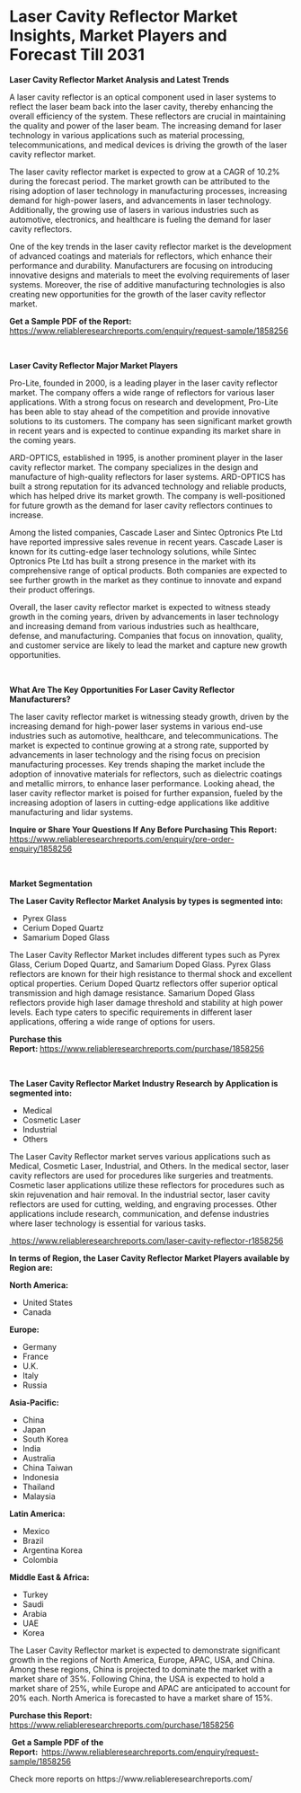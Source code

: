 <p><h1>Laser Cavity Reflector Market Insights, Market Players and Forecast Till 2031</h1></p><p><strong>Laser Cavity Reflector Market Analysis and Latest Trends</strong></p>
<p><p>A laser cavity reflector is an optical component used in laser systems to reflect the laser beam back into the laser cavity, thereby enhancing the overall efficiency of the system. These reflectors are crucial in maintaining the quality and power of the laser beam. The increasing demand for laser technology in various applications such as material processing, telecommunications, and medical devices is driving the growth of the laser cavity reflector market.</p><p>The laser cavity reflector market is expected to grow at a CAGR of 10.2% during the forecast period. The market growth can be attributed to the rising adoption of laser technology in manufacturing processes, increasing demand for high-power lasers, and advancements in laser technology. Additionally, the growing use of lasers in various industries such as automotive, electronics, and healthcare is fueling the demand for laser cavity reflectors.</p><p>One of the key trends in the laser cavity reflector market is the development of advanced coatings and materials for reflectors, which enhance their performance and durability. Manufacturers are focusing on introducing innovative designs and materials to meet the evolving requirements of laser systems. Moreover, the rise of additive manufacturing technologies is also creating new opportunities for the growth of the laser cavity reflector market.</p></p>
<p><strong>Get a Sample PDF of the Report:&nbsp;</strong> <a href="https://www.reliableresearchreports.com/enquiry/request-sample/1858256">https://www.reliableresearchreports.com/enquiry/request-sample/1858256</a></p>
<p>&nbsp;</p>
<p><strong>Laser Cavity Reflector Major Market Players</strong></p>
<p><p>Pro-Lite, founded in 2000, is a leading player in the laser cavity reflector market. The company offers a wide range of reflectors for various laser applications. With a strong focus on research and development, Pro-Lite has been able to stay ahead of the competition and provide innovative solutions to its customers. The company has seen significant market growth in recent years and is expected to continue expanding its market share in the coming years.</p><p>ARD-OPTICS, established in 1995, is another prominent player in the laser cavity reflector market. The company specializes in the design and manufacture of high-quality reflectors for laser systems. ARD-OPTICS has built a strong reputation for its advanced technology and reliable products, which has helped drive its market growth. The company is well-positioned for future growth as the demand for laser cavity reflectors continues to increase.</p><p>Among the listed companies, Cascade Laser and Sintec Optronics Pte Ltd have reported impressive sales revenue in recent years. Cascade Laser is known for its cutting-edge laser technology solutions, while Sintec Optronics Pte Ltd has built a strong presence in the market with its comprehensive range of optical products. Both companies are expected to see further growth in the market as they continue to innovate and expand their product offerings.</p><p>Overall, the laser cavity reflector market is expected to witness steady growth in the coming years, driven by advancements in laser technology and increasing demand from various industries such as healthcare, defense, and manufacturing. Companies that focus on innovation, quality, and customer service are likely to lead the market and capture new growth opportunities.</p></p>
<p>&nbsp;</p>
<p><strong>What Are The Key Opportunities For Laser Cavity Reflector Manufacturers?</strong></p>
<p><p>The laser cavity reflector market is witnessing steady growth, driven by the increasing demand for high-power laser systems in various end-use industries such as automotive, healthcare, and telecommunications. The market is expected to continue growing at a strong rate, supported by advancements in laser technology and the rising focus on precision manufacturing processes. Key trends shaping the market include the adoption of innovative materials for reflectors, such as dielectric coatings and metallic mirrors, to enhance laser performance. Looking ahead, the laser cavity reflector market is poised for further expansion, fueled by the increasing adoption of lasers in cutting-edge applications like additive manufacturing and lidar systems.</p></p>
<p><strong>Inquire or Share Your Questions If Any Before Purchasing This Report:</strong> <a href="https://www.reliableresearchreports.com/enquiry/pre-order-enquiry/1858256">https://www.reliableresearchreports.com/enquiry/pre-order-enquiry/1858256</a></p>
<p>&nbsp;</p>
<p><strong>Market Segmentation</strong></p>
<p><strong>The Laser Cavity Reflector Market Analysis by types is segmented into:</strong></p>
<p><ul><li>Pyrex Glass</li><li>Cerium Doped Quartz</li><li>Samarium Doped Glass</li></ul></p>
<p><p>The Laser Cavity Reflector Market includes different types such as Pyrex Glass, Cerium Doped Quartz, and Samarium Doped Glass. Pyrex Glass reflectors are known for their high resistance to thermal shock and excellent optical properties. Cerium Doped Quartz reflectors offer superior optical transmission and high damage resistance. Samarium Doped Glass reflectors provide high laser damage threshold and stability at high power levels. Each type caters to specific requirements in different laser applications, offering a wide range of options for users.</p></p>
<p><strong>Purchase this Report:&nbsp;</strong><a href="https://www.reliableresearchreports.com/purchase/1858256">https://www.reliableresearchreports.com/purchase/1858256</a></p>
<p>&nbsp;</p>
<p><strong>The Laser Cavity Reflector Market Industry Research by Application is segmented into:</strong></p>
<p><ul><li>Medical</li><li>Cosmetic Laser</li><li>Industrial</li><li>Others</li></ul></p>
<p><p>The Laser Cavity Reflector market serves various applications such as Medical, Cosmetic Laser, Industrial, and Others. In the medical sector, laser cavity reflectors are used for procedures like surgeries and treatments. Cosmetic laser applications utilize these reflectors for procedures such as skin rejuvenation and hair removal. In the industrial sector, laser cavity reflectors are used for cutting, welding, and engraving processes. Other applications include research, communication, and defense industries where laser technology is essential for various tasks.</p></p>
<p><a href="https://www.reliableresearchreports.com/laser-cavity-reflector-r1858256">&nbsp;https://www.reliableresearchreports.com/laser-cavity-reflector-r1858256</a></p>
<p><strong>In terms of Region, the Laser Cavity Reflector Market Players available by Region are:</strong></p>
<p>
    <p> <strong> North America: </strong>
        <ul>
            <li>United States</li>
            <li>Canada</li>
        </ul>
        </p> 
    <p> <strong> Europe: </strong>
        <ul>
            <li>Germany</li>
            <li>France</li>
            <li>U.K.</li>
            <li>Italy</li>
            <li>Russia</li>
        </ul>
        </p> 
    <p> <strong> Asia-Pacific: </strong>
        <ul>
            <li>China</li>
            <li>Japan</li>
            <li>South Korea</li>
            <li>India</li>
            <li>Australia</li>
            <li>China Taiwan</li>
            <li>Indonesia</li>
            <li>Thailand</li>
            <li>Malaysia</li>
        </ul>
        </p> 
    <p> <strong> Latin America: </strong>
        <ul>
            <li>Mexico</li>
            <li>Brazil</li>
            <li>Argentina Korea</li>
            <li>Colombia</li>
        </ul>
        </p> 
    <p> <strong> Middle East & Africa: </strong>
        <ul>
            <li>Turkey</li>
            <li>Saudi</li>
            <li>Arabia</li>
            <li>UAE</li>
            <li>Korea</li>
        </ul>
    </p>
    </p>
<p><p>The Laser Cavity Reflector market is expected to demonstrate significant growth in the regions of North America, Europe, APAC, USA, and China. Among these regions, China is projected to dominate the market with a market share of 35%. Following China, the USA is expected to hold a market share of 25%, while Europe and APAC are anticipated to account for 20% each. North America is forecasted to have a market share of 15%.</p></p>
<p><strong>Purchase this Report: </strong><a href="https://www.reliableresearchreports.com/purchase/1858256">https://www.reliableresearchreports.com/purchase/1858256</a></p>
<p>&nbsp;<strong>Get a Sample PDF of the Report:&nbsp;&nbsp;</strong><a href="https://www.reliableresearchreports.com/enquiry/request-sample/1858256">https://www.reliableresearchreports.com/enquiry/request-sample/1858256</a></p>
<p><strong></strong></p>
<p>Check more reports on https://www.reliableresearchreports.com/</p>